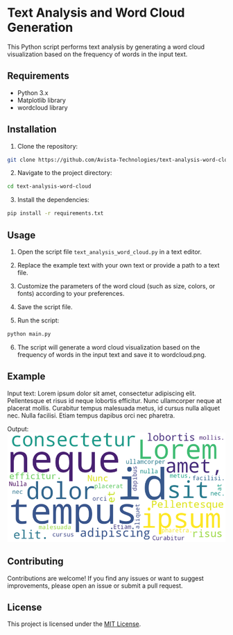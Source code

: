 # Text Analysis and Word Cloud Generation

This Python script performs text analysis by generating a word cloud visualization based on the frequency of words in the input text.

## Requirements

- Python 3.x
- Matplotlib library
- wordcloud library

## Installation

1. Clone the repository:
```bash
git clone https://github.com/Avista-Technologies/text-analysis-word-cloud.git
```

2. Navigate to the project directory:
```bash
cd text-analysis-word-cloud
```

3. Install the dependencies:
```bash
pip install -r requirements.txt
```

## Usage

1. Open the script file `text_analysis_word_cloud.py` in a text editor.

2. Replace the example text with your own text or provide a path to a text file.

3. Customize the parameters of the word cloud (such as size, colors, or fonts) according to your preferences.

4. Save the script file.

5. Run the script:
```bash
python main.py
```

6. The script will generate a word cloud visualization based on the frequency of words in the input text and save it to wordcloud.png.

## Example

Input text:
Lorem ipsum dolor sit amet, consectetur adipiscing elit.
Pellentesque et risus id neque lobortis efficitur.
Nunc ullamcorper neque at placerat mollis.
Curabitur tempus malesuada metus, id cursus nulla aliquet nec.
Nulla facilisi. Etiam tempus dapibus orci nec pharetra.

Output:
![Word Cloud](wordcloud.png)

## Contributing

Contributions are welcome! If you find any issues or want to suggest improvements, please open an issue or submit a pull request.

## License

This project is licensed under the [MIT License](LICENSE).
